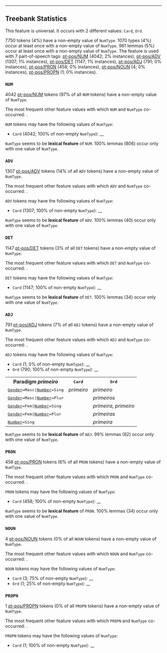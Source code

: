 

--------------------------------------------------------------------------------

## Treebank Statistics

This feature is universal.
It occurs with 2 different values: `Card`, `Ord`.

7750 tokens (4%) have a non-empty value of `NumType`.
1070 types (4%) occur at least once with a non-empty value of `NumType`.
961 lemmas (5%) occur at least once with a non-empty value of `NumType`.
The feature is used with 7 part-of-speech tags: [pt-pos/NUM]() (4042; 2% instances), [pt-pos/ADV]() (1307; 1% instances), [pt-pos/DET]() (1147; 1% instances), [pt-pos/ADJ]() (791; 0% instances), [pt-pos/PRON]() (458; 0% instances), [pt-pos/NOUN]() (4; 0% instances), [pt-pos/PROPN]() (1; 0% instances).

### `NUM`

4042 [pt-pos/NUM]() tokens (97% of all `NUM` tokens) have a non-empty value of `NumType`.

The most frequent other feature values with which `NUM` and `NumType` co-occurred: .

`NUM` tokens may have the following values of `NumType`:

* `Card` (4042; 100% of non-empty `NumType`): __

`NumType` seems to be **lexical feature** of `NUM`. 100% lemmas (806) occur only with one value of `NumType`.

### `ADV`

1307 [pt-pos/ADV]() tokens (14% of all `ADV` tokens) have a non-empty value of `NumType`.

The most frequent other feature values with which `ADV` and `NumType` co-occurred: .

`ADV` tokens may have the following values of `NumType`:

* `Card` (1307; 100% of non-empty `NumType`): __

`NumType` seems to be **lexical feature** of `ADV`. 100% lemmas (40) occur only with one value of `NumType`.

### `DET`

1147 [pt-pos/DET]() tokens (3% of all `DET` tokens) have a non-empty value of `NumType`.

The most frequent other feature values with which `DET` and `NumType` co-occurred: .

`DET` tokens may have the following values of `NumType`:

* `Card` (1147; 100% of non-empty `NumType`): __

`NumType` seems to be **lexical feature** of `DET`. 100% lemmas (34) occur only with one value of `NumType`.

### `ADJ`

791 [pt-pos/ADJ]() tokens (7% of all `ADJ` tokens) have a non-empty value of `NumType`.

The most frequent other feature values with which `ADJ` and `NumType` co-occurred: .

`ADJ` tokens may have the following values of `NumType`:

* `Card` (1; 0% of non-empty `NumType`): __
* `Ord` (790; 100% of non-empty `NumType`): __

<table>
  <tr><th>Paradigm <i>primeiro</i></th><th><tt>Card</tt></th><th><tt>Ord</tt></th></tr>
  <tr><td><tt><a href="Gender.html">Gender</a>=Masc|<a href="Number.html">Number</a>=Sing</tt></td><td><i>primeiro</i></td><td><i>primeiro</i></td></tr>
  <tr><td><tt><a href="Gender.html">Gender</a>=Masc|<a href="Number.html">Number</a>=Plur</tt></td><td></td><td><i>primeiros</i></td></tr>
  <tr><td><tt><a href="Gender.html">Gender</a>=Fem|<a href="Number.html">Number</a>=Sing</tt></td><td></td><td><i>primeira, primeiro</i></td></tr>
  <tr><td><tt><a href="Gender.html">Gender</a>=Fem|<a href="Number.html">Number</a>=Plur</tt></td><td></td><td><i>primeiras</i></td></tr>
  <tr><td><tt><a href="Number.html">Number</a>=Sing</tt></td><td></td><td><i>primeira</i></td></tr>
</table>

`NumType` seems to be **lexical feature** of `ADJ`. 99% lemmas (82) occur only with one value of `NumType`.

### `PRON`

458 [pt-pos/PRON]() tokens (6% of all `PRON` tokens) have a non-empty value of `NumType`.

The most frequent other feature values with which `PRON` and `NumType` co-occurred: .

`PRON` tokens may have the following values of `NumType`:

* `Card` (458; 100% of non-empty `NumType`): __

`NumType` seems to be **lexical feature** of `PRON`. 100% lemmas (34) occur only with one value of `NumType`.

### `NOUN`

4 [pt-pos/NOUN]() tokens (0% of all `NOUN` tokens) have a non-empty value of `NumType`.

The most frequent other feature values with which `NOUN` and `NumType` co-occurred: .

`NOUN` tokens may have the following values of `NumType`:

* `Card` (3; 75% of non-empty `NumType`): __
* `Ord` (1; 25% of non-empty `NumType`): __

### `PROPN`

1 [pt-pos/PROPN]() tokens (0% of all `PROPN` tokens) have a non-empty value of `NumType`.

The most frequent other feature values with which `PROPN` and `NumType` co-occurred: .

`PROPN` tokens may have the following values of `NumType`:

* `Card` (1; 100% of non-empty `NumType`): __

